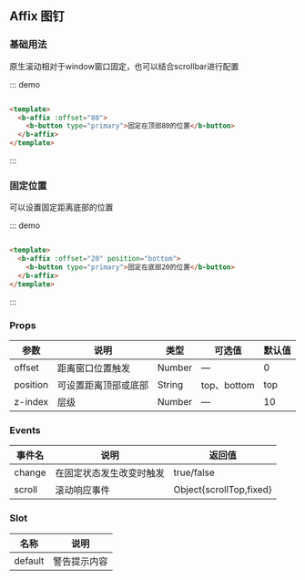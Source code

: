 ## Affix 图钉

### 基础用法

原生滚动相对于window窗口固定，也可以结合scrollbar进行配置

::: demo

```html

<template>
  <b-affix :offset="80">
    <b-button type="primary">固定在顶部80的位置</b-button>
  </b-affix>
</template>
```

:::

### 固定位置

可以设置固定距离底部的位置

::: demo

```html

<template>
  <b-affix :offset="20" position="bottom">
    <b-button type="primary">固定在底部20的位置</b-button>
  </b-affix>
</template>
```

:::

### Props

| 参数      | 说明    | 类型      | 可选值       | 默认值   |
|---------- |-------- |---------- |-------------  |-------- |
| offset   | 距离窗口位置触发   | Number  |  —   |   0  |
| position   | 可设置距离顶部或底部   | String  |  top、bottom   |  top  |
| z-index    | 层级   | Number  |  —   |   10  |

### Events

| 事件名      | 说明    | 返回值      |
|---------- |-------- |---------- |
| change    | 在固定状态发生改变时触发   | true/false  |
| scroll    | 滚动响应事件   | Object{scrollTop,fixed}  |

### Slot

| 名称      | 说明    |
|---------- |-------- |
| default     | 警告提示内容   |
